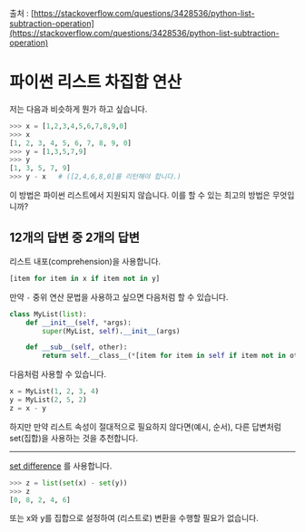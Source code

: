 출처 : [https://stackoverflow.com/questions/3428536/python-list-subtraction-operation](https://stackoverflow.com/questions/3428536/python-list-subtraction-operation)

# 파이썬 리스트 차집합 연산

저는 다음과 비슷하게 뭔가 하고 싶습니다.

```python
>>> x = [1,2,3,4,5,6,7,8,9,0]  
>>> x  
[1, 2, 3, 4, 5, 6, 7, 8, 9, 0]  
>>> y = [1,3,5,7,9]  
>>> y  
[1, 3, 5, 7, 9]  
>>> y - x   # ([2,4,6,8,0]를 리턴해야 합니다.)
```

이 방법은 파이썬 리스트에서 지원되지 않습니다. 이를 할 수 있는 최고의 방법은 무엇입니까?

## 12개의 답변 중 2개의 답변

리스트 내포(comprehension)을 사용합니다.

```python
[item for item in x if item not in y]
```

만약 `-` 중위 연산 문법을 사용하고 싶으면 다음처럼 할 수 있습니다.

```python
class MyList(list):
    def __init__(self, *args):
        super(MyList, self).__init__(args)

    def __sub__(self, other):
        return self.__class__(*[item for item in self if item not in other])
```

다음처럼 사용할 수 있습니다.

```python
x = MyList(1, 2, 3, 4)
y = MyList(2, 5, 2)
z = x - y
```

하지만 만약 리스트 속성이 절대적으로 필요하지 않다면(예시, 순서), 다른 답변처럼 set(집합)을 사용하는 것을 추천합니다.

---

[set difference](https://docs.python.org/ko/3/library/stdtypes.html#set.difference) 를 사용합니다.

```python
>>> z = list(set(x) - set(y))
>>> z
[0, 8, 2, 4, 6]
```

또는 x와 y를 집합으로 설정하여 (리스트로) 변환을 수행할 필요가 없습니다.

